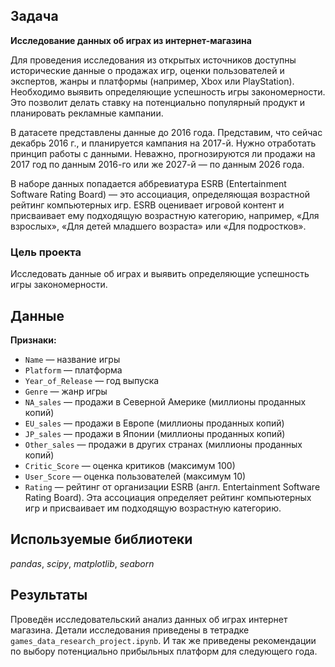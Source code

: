 ## Задача

**Исследование данных об играх из интернет-магазина**

Для проведения исследования из открытых источников доступны исторические данные о продажах игр, оценки пользователей и экспертов, жанры и платформы (например, Xbox или PlayStation). Необходимо выявить определяющие успешность игры закономерности. Это позволит делать ставку на потенциально популярный продукт и планировать рекламные кампании.

В датасете представлены данные до 2016 года. Представим, что сейчас декабрь 2016 г., и планируется кампания на 2017-й. Нужно отработать принцип работы с данными. Неважно, прогнозируются ли продажи на 2017 год по данным 2016-го или же 2027-й — по данным 2026 года.

В наборе данных попадается аббревиатура ESRB (Entertainment Software Rating Board) — это ассоциация, определяющая возрастной рейтинг компьютерных игр. ESRB оценивает игровой контент и присваивает ему подходящую возрастную категорию, например, «Для взрослых», «Для детей младшего возраста» или «Для подростков».

### Цель проекта
Исследовать данные об играх и выявить определяющие успешность игры закономерности.

## Данные

**Признаки:**
 - `Name` — название игры
 - `Platform` — платформа
 - `Year_of_Release` — год выпуска
 - `Genre` — жанр игры
 - `NA_sales` — продажи в Северной Америке (миллионы проданных копий)
 - `EU_sales` — продажи в Европе (миллионы проданных копий)
 - `JP_sales` — продажи в Японии (миллионы проданных копий)
 - `Other_sales` — продажи в других странах (миллионы проданных копий)
 - `Critic_Score` — оценка критиков (максимум 100)
 - `User_Score` — оценка пользователей (максимум 10)
 - `Rating` — рейтинг от организации ESRB (англ. Entertainment Software Rating Board). Эта ассоциация определяет рейтинг компьютерных игр и присваивает им подходящую возрастную категорию.

## Используемые библиотеки
*pandas*, *scipy*, *matplotlib*, *seaborn*

## Результаты
Проведён исследовательский анализ данных об играх интернет магазина. Детали исследования приведены в тетрадке `games_data_research_project.ipynb`. И так же приведены рекомендации по выбору потенциально прибыльных платформ для следующего года.
